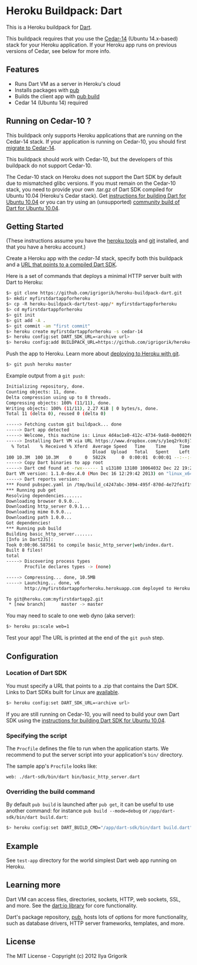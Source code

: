 # Heroku Buildpack: Dart

This is a Heroku buildpack for [Dart][].

This buildpack requires that you use the
[Cedar-14][cedar14] (Ubuntu 14.x-based) stack for your Heroku application.
If your Heroku app runs on previous versions of Cedar, see below for more info.

## Features

* Runs Dart VM as a server in Heroku's cloud
* Installs packages with [pub][]
* Builds the client app with [pub build][build]
* Cedar 14 (Ubuntu 14) required


## Running on Cedar-10 ?

This buildpack only supports Heroku applications that are running on the
Cedar-14 stack. If your application is running on Cedar-10, you should first
[migrate to Cedar-14][cedar14].

This buildpack should work with Cedar-10, but the developers of this
buildpack do not support Cedar-10.

The Cedar-10 stack on Heroku does not support the Dart SDK by default due
to mismatched glibc versions. If you must remain on the Cedar-10 stack, you
need to provide your own .tar.gz of Dart SDK compiled for Ubuntu 10.04
(Heroku's Cedar stack). Get
[instructions for building Dart for Ubuntu 10.04][buildforubuntu] or you can try
using an (unsupported) [community build of Dart for Ubuntu 10.04][communitybuilds].

## Getting Started

(These instructions assume you have the
[heroku tools](https://toolbelt.heroku.com/) and
[git](http://git-scm.com/) installed, and that you have a heroku
account.)

Create a Heroku app with the _cedar-14_ stack, specify both this buildpack and a
[URL that points to a compiled Dart SDK][download].

Here is a set of commands that deploys a minimal HTTP server built with Dart
to Heroku:

```bash
$> git clone https://github.com/igrigorik/heroku-buildpack-dart.git
$> mkdir myfirstdartappforheroku
$> cp -R heroku-buildpack-dart/test-app/* myfirstdartappforheroku
$> cd myfirstdartappforheroku
$> git init
$> git add -A .
$> git commit -am "first commit"
$> heroku create myfirstdartappforheroku -s cedar-14
$> heroku config:set DART_SDK_URL=<archive url>
$> heroku config:add BUILDPACK_URL=https://github.com/igrigorik/heroku-buildpack-dart.git
```

Push the app to Heroku. Learn more about [deploying to Heroku with git][deploy].

```bash
$> git push heroku master
```

Example output from a `git push`:

```bash
Initializing repository, done.
Counting objects: 11, done.
Delta compression using up to 8 threads.
Compressing objects: 100% (11/11), done.
Writing objects: 100% (11/11), 2.27 KiB | 0 bytes/s, done.
Total 11 (delta 0), reused 0 (delta 0)

-----> Fetching custom git buildpack... done
-----> Dart app detected
-----> Welcome, this machine is: Linux 4d4ac1e0-412c-4734-9a68-0e0002f669cf 3.8.11-ec2 #1 SMP Fri May 3 09:11:15 UTC 2013 x86_64 GNU/Linux
-----> Installing Dart VM via URL https://www.dropbox.com/s/y1eq2rkc8j7nyek/dart-sdk-v1.1.0-dev.4.0.tar.gz
  % Total    % Received % Xferd  Average Speed   Time    Time     Time  Current
                                 Dload  Upload   Total   Spent    Left  Speed
100 10.3M  100 10.3M    0     0  5822k      0  0:00:01  0:00:01 --:--:-- 13.4M
-----> Copy Dart binaries to app root
-----> Dart cmd found at -rwx------ 1 u13180 13180 10064032 Dec 22 19:23 /app/dart-sdk/bin/dart
Dart VM version: 1.1.0-dev.4.0 (Mon Dec 16 12:29:42 2013) on "linux_x64"
-----> Dart reports version: 
*** Found pubspec.yaml in /tmp/build_c4247abc-3094-495f-870d-4e72fe1f1f36/.
*** Running pub get
Resolving dependencies.......
Downloading browser 0.9.0...
Downloading http_server 0.9.1...
Downloading mime 0.9.0...
Downloading path 1.0.0...
Got dependencies!
*** Running pub build
Building basic_http_server.......
[Info in Dart2JS]:
Took 0:00:06.587561 to compile basic_http_server|web/index.dart.
Built 8 files!
total
-----> Discovering process types
       Procfile declares types -> (none)

-----> Compressing... done, 10.5MB
-----> Launching... done, v6
       http://myfirstdartappforheroku.herokuapp.com deployed to Heroku

To git@heroku.com:myfirstdartapp2.git
 * [new branch]      master -> master
```

You may need to scale to one web dyno (aka server):

```bash
$> heroku ps:scale web=1
```

Test your app! The URL is printed at the end of the `git push` step.

## Configuration

### Location of Dart SDK

You must specify a URL that points to a .zip that contains the Dart SDK.
Links to Dart SDKs built for Linux are [available][download].

```bash
$> heroku config:set DART_SDK_URL=<archive url>
```

If you are still running on Cedar-10, you will need to build your own Dart SDK
using the [instructions for building Dart SDK for Ubuntu 10.04][buildforubuntu].

### Specifying the script

The `Procfile` defines the file to run when the application starts. We
recommend to put the server script into your application's `bin/` directory.

The sample app's `Procfile` looks like:

```
web: ./dart-sdk/bin/dart bin/basic_http_server.dart
```

### Overriding the build command

By default `pub build` is launched after `pub get`, it can be useful to use
another command: for instance `pub build --mode=debug` or 
`/app/dart-sdk/bin/dart build.dart`:

```bash
$> heroku config:set DART_BUILD_CMD="/app/dart-sdk/bin/dart build.dart"
```

## Example 

See `test-app` directory for the world simplest Dart web app running on
Heroku.

## Learning more

Dart VM can access files, directories, sockets, HTTP, web sockets, SSL, and
more. See the [dart:io library][io] for core functionality.

Dart's package repository, [pub][], hosts lots of options for more
functionality, such as database drivers, HTTP server frameworks, templates,
and more.

## License

The MIT License - Copyright (c) 2012 Ilya Grigorik

[io]: https://api.dartlang.org/docs/channels/stable/latest/dart_io.html
[pub]: http://pub.dartlang.org
[dart]: https://www.dartlang.org
[build]: http://pub.dartlang.org/doc/pub-build.html
[example]: https://github.com/igrigorik/heroku-buildpack-dart/tree/master/test-app
[deploy]: https://devcenter.heroku.com/articles/git
[envcompile]: https://devcenter.heroku.com/articles/labs-user-env-compile
[buildforubuntu]: https://code.google.com/p/dart/wiki/BuildDartSDKOnUbuntu10_04
[communitybuilds]: https://github.com/selkhateeb/heroku-vagrant-dart-build/releases
[cedar14]: https://devcenter.heroku.com/articles/cedar-14-migration
[download]: https://www.dartlang.org/tools/download_archive/
